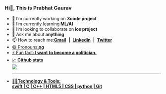 ### Hi👋, This is Prabhat Gaurav


- 🔭 I’m currently working on <b>Xcode project</b>
- 🌱 I’m currently learning<b> ML/AI</b>
- 👯 I’m looking to collaborate on<b> ios project</b>
- 💬 Ask me about <b>anything</b>
- 📫 How to reach me:<a href="mailto:thakurpg9@gmail.com"><b>Gmail</b></a>&nbsp;&nbsp;<b>|</b>&nbsp;&nbsp;<a href="https://www.linkedin.com/in/prabhat-gaurav-600053195/"><b>Linkedin</b></a>&nbsp;&nbsp;<b>|</b>&nbsp;&nbsp;<a href="https://twitter.com/PrabhatGaurav09"><b>Twitter</b>
- 😄 Pronouns:***pg***
- ⚡ Fun fact:<b> I want to become a politician.</b>
	<li>📈<b> Github stats</b></li>
	<img src="https://github-readme-stats.vercel.app/api?username=pgthakur&&show_icons=true">
	<hr>
	<li> <b>👨‍💻Technology & Tools:</b></li>
	<b>swift | C | C++ | HTML5 | CSS | python | Git</b>
	
 
